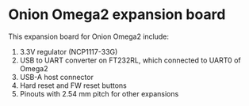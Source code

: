 # Onion Omega2 expansion board

This expansion board for Onion Omega2 include:
1) 3.3V regulator (NCP1117-33G)
2) USB to UART converter on FT232RL, which connected to UART0 of Omega2
3) USB-A host connector
4) Hard reset and FW reset buttons 
5) Pinouts with 2.54 mm pitch for other expansions
